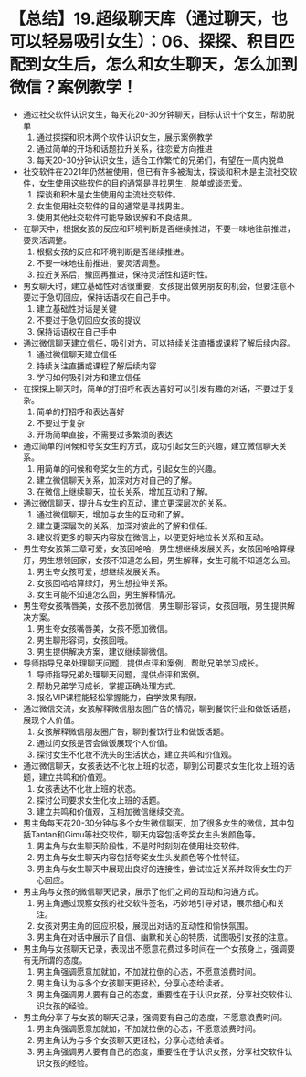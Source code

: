 # 【总结】19.超级聊天库（通过聊天，也可以轻易吸引女生）：06、探探、积目匹配到女生后，怎么和女生聊天，怎么加到微信？案例教学！

-   通过社交软件认识女生，每天花20-30分钟聊天，目标认识十个女生，帮助脱单
    1.  通过探探和积木两个软件认识女生，展示案例教学
    2.  通过简单的开场和话题拉升关系，往恋爱方向推进
    3.  每天20-30分钟认识女生，适合工作繁忙的兄弟们，有望在一周内脱单
-   社交软件在2021年仍然被使用，但已有许多被淘汰，探谈和积木是主流社交软件，女生使用这些软件的目的通常是寻找男生，脱单或谈恋爱。
    1.  探谈和积木是女生使用的主流社交软件。
    2.  女生使用社交软件的目的通常是寻找男生。
    3.  使用其他社交软件可能导致误解和不良结果。
-   在聊天中，根据女孩的反应和环境判断是否继续推进，不要一味地往前推进，要灵活调整。
    1.  根据女孩的反应和环境判断是否继续推进。
    2.  不要一味地往前推进，要灵活调整。
    3.  拉近关系后，撤回再推进，保持灵活性和适时性。
-   男女聊天时，建立基础性对话很重要，女孩提出做男朋友的机会，但要注意不要过于急切回应，保持话语权在自己手中。
    1.  建立基础性对话是关键
    2.  不要过于急切回应女孩的提议
    3.  保持话语权在自己手中
-   通过微信聊天建立信任，吸引对方，可以持续关注直播或课程了解后续内容。
    1.  通过微信聊天建立信任
    2.  持续关注直播或课程了解后续内容
    3.  学习如何吸引对方和建立信任
-   在探探上聊天时，简单的打招呼和表达喜好可以引发有趣的对话，不要过于复杂。
    1.  简单的打招呼和表达喜好
    2.  不要过于复杂
    3.  开场简单直接，不需要过多繁琐的表达
-   通过简单的问候和夸奖女生的方式，成功引起女生的兴趣，建立微信聊天关系。
    1.  用简单的问候和夸奖女生的方式，引起女生的兴趣。
    2.  建立微信聊天关系，加深对方对自己的了解。
    3.  在微信上继续聊天，拉长关系，增加互动和了解。
-   通过微信聊天，提升与女生的互动，建立更深层次的关系。
    1.  通过微信聊天，增加与女生的互动和了解。
    2.  建立更深层次的关系，加深对彼此的了解和信任。
    3.  建议将更多的聊天内容放在微信上，以便更好地拉长关系和互动。
-   男生夸女孩第三章可爱，女孩回哈哈，男生想继续发展关系，女孩回哈哈算绿灯，男生想领回家，女孩不知道怎么回，男生解释，女生可能不知道怎么回。
    1.  男生夸女孩可爱，想继续发展关系。
    2.  女孩回哈哈算绿灯，男生想拉伸关系。
    3.  女生可能不知道怎么回，男生解释情况。
-   男生夸女孩嘴唇美，女孩不愿加微信，男生聊形容词，女孩回哦，男生提供解决方案。
    1.  男生夸女孩嘴唇美，女孩不愿加微信。
    2.  男生聊形容词，女孩回哦。
    3.  男生提供解决方案，建议继续聊微信。
-   导师指导兄弟处理聊天问题，提供点评和案例，帮助兄弟学习成长。
    1.  导师指导兄弟处理聊天问题，提供点评和案例。
    2.  帮助兄弟学习成长，掌握正确处理方式。
    3.  报名VIP课程能轻松掌握能力，自学效果有限。
-   通过微信交流，女孩解释微信朋友圈广告的情况，聊到餐饮行业和做饭话题，展现个人价值。
    1.  女孩解释微信朋友圈广告，聊到餐饮行业和做饭话题。
    2.  通过问女孩是否会做饭展现个人价值。
    3.  探讨女生不化妆不洗头的生活状态，建立共鸣和价值观。
-   通过微信聊天，女孩表达不化妆上班的状态，聊到公司要求女生化妆上班的话题，建立共鸣和价值观。
    1.  女孩表达不化妆上班的状态。
    2.  探讨公司要求女生化妆上班的话题。
    3.  建立共鸣和价值观，互相加微信继续交流。
-   男主角每天花20-30分钟与多个女生微信聊天，加了很多女生的微信，其中包括Tantan和Gimu等社交软件，聊天内容包括夸奖女生头发颜色等。
    1.  男主角与女生聊天阶段性，不是时时刻刻在使用社交软件。
    2.  男主角与女生聊天内容包括夸奖女生头发颜色等个性特征。
    3.  男主角与女生聊天中展现出良好的连接性，尝试拉近关系并取得女生的开心回应。
-   男主角与女孩的微信聊天记录，展示了他们之间的互动和沟通方式。
    1.  男主角通过观察女孩的社交软件签名，巧妙地引导对话，展示细心和关注。
    2.  女孩对男主角的回应积极，展现出对话的互动性和愉快氛围。
    3.  男主角在对话中展示了自信、幽默和关心的特质，试图吸引女孩的注意。
-   男主角与女孩聊天记录，表现出不愿意花费过多时间在一个女孩身上，强调要有无所谓的态度。
    1.  男主角强调愿意加就加，不加就拉倒的心态，不愿意浪费时间。
    2.  男主角认为与多个女孩聊天更轻松，分享心态给读者。
    3.  男主角强调男人要有自己的态度，重要性在于认识女孩，分享社交软件认识女孩的经验。
-   男主角分享了与女孩的聊天记录，强调要有自己的态度，不愿意浪费时间。
    1.  男主角强调愿意加就加，不加就拉倒的心态，不愿意浪费时间。
    2.  男主角认为与多个女孩聊天更轻松，分享心态给读者。
    3.  男主角强调男人要有自己的态度，重要性在于认识女孩，分享社交软件认识女孩的经验。